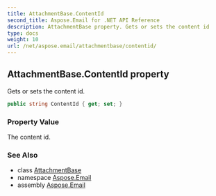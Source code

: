 ```yaml
---
title: AttachmentBase.ContentId
second_title: Aspose.Email for .NET API Reference
description: AttachmentBase property. Gets or sets the content id
type: docs
weight: 10
url: /net/aspose.email/attachmentbase/contentid/
---
```

## AttachmentBase.ContentId property

Gets or sets the content id.

```csharp
public string ContentId { get; set; }
```

### Property Value

The content id.

### See Also

* class [AttachmentBase](../)
* namespace [Aspose.Email](../../attachmentbase/)
* assembly [Aspose.Email](../../../)


